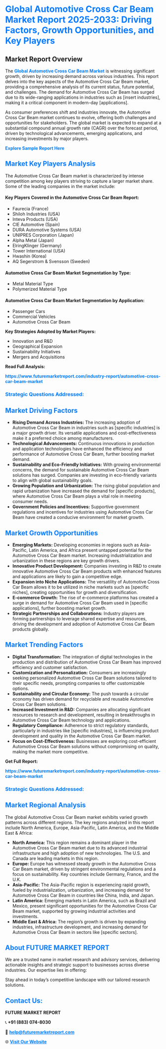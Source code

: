 <h1 style="color: #007BFF;">Global Automotive Cross Car Beam Market Report 2025-2033: Driving Factors, Growth Opportunities, and Key Players</h1>

<section id="overview">
<h2>Market Report Overview</h2>
<p>The <a href="https://www.futuremarketreport.com/industry-report/automotive-cross-car-beam-market" style="color: #007BFF; text-decoration: none;"><strong>Global Automotive Cross Car Beam Market</strong></a> is witnessing significant growth, driven by increasing demand across various industries. This report delves into the key aspects of the Automotive Cross Car Beam market, providing a comprehensive analysis of its current status, future potential, and challenges. The demand for Automotive Cross Car Beam has surged due to its wide-ranging applications in industries such as [insert industries], making it a critical component in modern-day [applications].</p>
<p>As consumer preferences shift and industries innovate, the Automotive Cross Car Beam market continues to evolve, offering both challenges and opportunities for stakeholders. The global market is expected to expand at a substantial compound annual growth rate (CAGR) over the forecast period, driven by technological advancements, emerging applications, and increasing investments by major players.</p>
</section>

<section id="overview">
<p><a href="https://www.futuremarketreport.com/request-sample/reportId=126461" style="color: #007BFF; text-decoration: none;"><strong>Explore Sample Report Here</strong></a></p>
</section>

<section id="key-players">
<h2 style="color: #007BFF;">Market Key Players Analysis</h2>
<p>The Automotive Cross Car Beam market is characterized by intense competition among key players striving to capture a larger market share. Some of the leading companies in the market include:</p>
<h4>Key Players Covered in the Automotive Cross Car Beam Report:</h4>
<ul><li>Faurecia (France)</li><li>Shiloh Industries (USA)</li><li>Inteva Products (USA)</li><li>CIE Automotive (Spain)</li><li>DURA Automotive Systems (USA)</li><li>UNIPRES Corporation (Japan)</li><li>Alpha Metal (Japan)</li><li>ElringKlinger (Germany)</li><li>Tower International (USA)</li><li>Hwashin (Korea)</li><li>AQ Segerstrom &amp; Svensson (Sweden)</li></ul>
<h4>Automotive Cross Car Beam Market Segmentation by Type:</h4>
<ul><li>Metal Material Type</li><li>Polymerized Material Type</li></ul>

<h4>Automotive Cross Car Beam Market Segmentation by Application:</h4>
<ul><li>Passenger Cars</li><li>Commercial Vehicles</li><li>Automotive Cross Car Beam</li></ul>
<p><strong>Key Strategies Adopted by Market Players:</strong></p>
<ul>
<li>Innovation and R&D</li>
<li>Geographical Expansion</li>
<li>Sustainability Initiatives</li>
<li>Mergers and Acquisitions</li>
</ul>
</section>

<section>
<p><strong>Read Full Analysis: </strong></p><a href="https://www.futuremarketreport.com/industry-report/automotive-cross-car-beam-market" style="color: #007BFF; text-decoration: none;"><strong>https://www.futuremarketreport.com/industry-report/automotive-cross-car-beam-market</strong></a>
<h3 style="color: #007BFF;">Strategic Questions Addressed:</h3>
</section>

<section id="driving-factors">
<h2 style="color: #007BFF;">Market Driving Factors</h2>
<ul>
<li><strong>Rising Demand Across Industries:</strong> The increasing adoption of Automotive Cross Car Beam in industries such as [specific industries] is a major growth driver. Its versatile applications and cost-effectiveness make it a preferred choice among manufacturers.</li>
<li><strong>Technological Advancements:</strong> Continuous innovations in production and application technologies have enhanced the efficiency and performance of Automotive Cross Car Beam, further boosting market demand.</li>
<li><strong>Sustainability and Eco-Friendly Initiatives:</strong> With growing environmental concerns, the demand for sustainable Automotive Cross Car Beam solutions has surged. Companies are investing in eco-friendly variants to align with global sustainability goals.</li>
<li><strong>Growing Population and Urbanization:</strong> The rising global population and rapid urbanization have increased the demand for [specific products], where Automotive Cross Car Beam plays a vital role in meeting consumer needs.</li>
<li><strong>Government Policies and Incentives:</strong> Supportive government regulations and incentives for industries using Automotive Cross Car Beam have created a conducive environment for market growth.</li>
</ul>
</section>

<section id="growth-opportunities">
<h2 style="color: #007BFF;">Market Growth Opportunities</h2>
<ul>
<li><strong>Emerging Markets:</strong> Developing economies in regions such as Asia-Pacific, Latin America, and Africa present untapped potential for the Automotive Cross Car Beam market. Increasing industrialization and urbanization in these regions are key growth drivers.</li>
<li><strong>Innovative Product Development:</strong> Companies investing in R&D to create innovative Automotive Cross Car Beam products with enhanced features and applications are likely to gain a competitive edge.</li>
<li><strong>Expansion into Niche Applications:</strong> The versatility of Automotive Cross Car Beam allows it to be utilized in niche markets such as [specific niches], creating opportunities for growth and diversification.</li>
<li><strong>E-commerce Growth:</strong> The rise of e-commerce platforms has created a surge in demand for Automotive Cross Car Beam used in [specific applications], further boosting market growth.</li>
<li><strong>Strategic Partnerships and Collaborations:</strong> Industry players are forming partnerships to leverage shared expertise and resources, driving the development and adoption of Automotive Cross Car Beam products globally.</li>
</ul>
</section>

<section id="trending-factors">
<h2 style="color: #007BFF;">Market Trending Factors</h2>
<ul>
<li><strong>Digital Transformation:</strong> The integration of digital technologies in the production and distribution of Automotive Cross Car Beam has improved efficiency and customer satisfaction.</li>
<li><strong>Customization and Personalization:</strong> Consumers are increasingly seeking personalized Automotive Cross Car Beam solutions tailored to their specific needs, prompting companies to offer customizable options.</li>
<li><strong>Sustainability and Circular Economy:</strong> The push towards a circular economy has driven demand for recyclable and reusable Automotive Cross Car Beam solutions.</li>
<li><strong>Increased Investment in R&D:</strong> Companies are allocating significant resources to research and development, resulting in breakthroughs in Automotive Cross Car Beam technology and applications.</li>
<li><strong>Regulatory Compliance:</strong> Adherence to strict regulatory standards, particularly in industries like [specific industries], is influencing product development and quality in the Automotive Cross Car Beam market.</li>
<li><strong>Focus on Cost-Effectiveness:</strong> Businesses are exploring cost-efficient Automotive Cross Car Beam solutions without compromising on quality, making the market more competitive.</li>
</ul>
</section>

<section>
<p><strong>Get Full Report: </strong></p><a href="https://www.futuremarketreport.com/industry-report/automotive-cross-car-beam-market" style="color: #007BFF; text-decoration: none;"><strong>https://www.futuremarketreport.com/industry-report/automotive-cross-car-beam-market</strong></a>
<h3 style="color: #007BFF;">Strategic Questions Addressed:</h3>
</section>


<section id="regional-analysis">
<h2 style="color: #007BFF;">Market Regional Analysis</h2>
<p>The global Automotive Cross Car Beam market exhibits varied growth patterns across different regions. The key regions analyzed in this report include North America, Europe, Asia-Pacific, Latin America, and the Middle East & Africa:</p>
<ul>
<li><strong>North America:</strong> This region remains a dominant player in the Automotive Cross Car Beam market due to its advanced industrial infrastructure and high adoption of new technologies. The U.S. and Canada are leading markets in this region.</li>
<li><strong>Europe:</strong> Europe has witnessed steady growth in the Automotive Cross Car Beam market, driven by stringent environmental regulations and a focus on sustainability. Key countries include Germany, France, and the U.K.</li>
<li><strong>Asia-Pacific:</strong> The Asia-Pacific region is experiencing rapid growth, fueled by industrialization, urbanization, and increasing demand for Automotive Cross Car Beam in countries like China, India, and Japan.</li>
<li><strong>Latin America:</strong> Emerging markets in Latin America, such as Brazil and Mexico, present significant opportunities for the Automotive Cross Car Beam market, supported by growing industrial activities and investments.</li>
<li><strong>Middle East & Africa:</strong> The region’s growth is driven by expanding industries, infrastructure development, and increasing demand for Automotive Cross Car Beam in sectors like [specific sectors].</li>
</ul>
</section>

<footer>
<h2 style="color: #007BFF;">About FUTURE MARKET REPORT</h2>
<p>We are a trusted name in market research and advisory services, delivering actionable insights and strategic support to businesses across diverse industries. Our expertise lies in offering:</p>

<p>Stay ahead in today’s competitive landscape with our tailored research solutions.</p>

<h2 style="color: #007BFF;">Contact Us:</h2>
<p><strong>FUTURE MARKET REPORT</strong></p>
<p>📞 <strong>+91 (883) 074-8030</strong></p>
<p>📧 <strong><a href="mailto:help@futuremarketreport.com" style="color: #007BFF;">help@futuremarketreport.com</a></strong></p>
<p>🌐 <strong><a href="https://www.futuremarketreport.com/" style="color: #007BFF;">Visit Our Website</a></strong></p>
</footer>